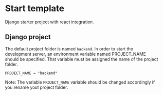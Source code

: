# Start template

Django starter project with react integration.

## Django project

The default project folder is named `backend`. In order to start the development server, an environment variable named PROJECT_NAME should be specified. That variable must be assigned the name of the project folder.

    PROJECT_NAME = "backend"

Note: The variable `PROJECT_NAME` variable should be changed accordingly if you rename yout project folder.
